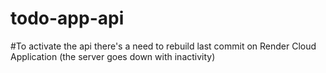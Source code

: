 # todo-app-api

#To activate the api there's a need to rebuild last commit on Render Cloud Application (the server goes down with inactivity)
